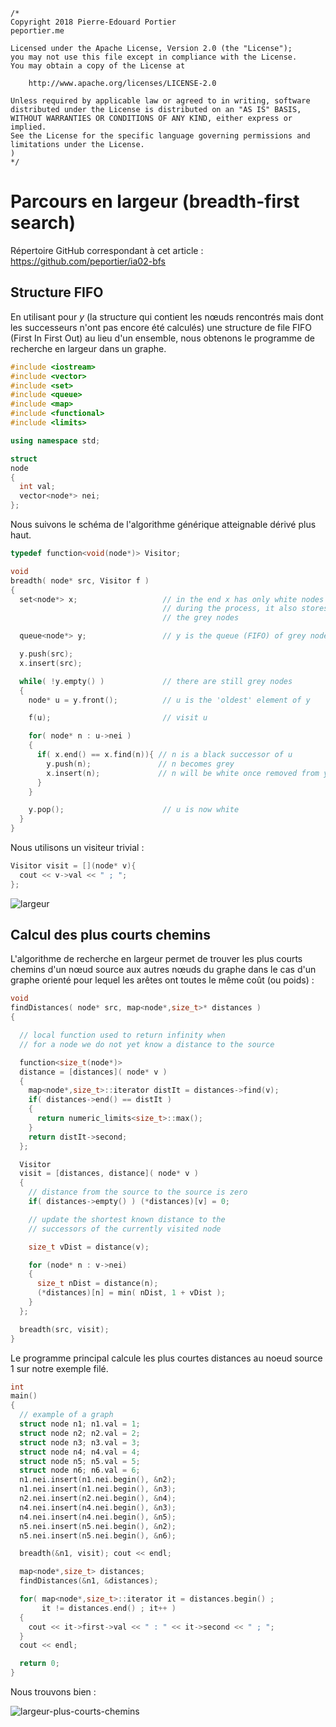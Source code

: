 ```
/*
Copyright 2018 Pierre-Edouard Portier
peportier.me

Licensed under the Apache License, Version 2.0 (the "License");
you may not use this file except in compliance with the License.
You may obtain a copy of the License at

    http://www.apache.org/licenses/LICENSE-2.0

Unless required by applicable law or agreed to in writing, software
distributed under the License is distributed on an "AS IS" BASIS,
WITHOUT WARRANTIES OR CONDITIONS OF ANY KIND, either express or implied.
See the License for the specific language governing permissions and
limitations under the License.
)
*/

```
# Parcours en largeur (breadth-first search)

Répertoire GitHub correspondant à cet article : https://github.com/peportier/ia02-bfs

## Structure FIFO

En utilisant pour $y$ (la structure qui contient les nœuds rencontrés mais dont les successeurs n'ont pas encore été calculés) une structure de file FIFO (First In First Out) au lieu d'un ensemble, nous obtenons le programme de recherche en largeur dans un graphe.

```c++
#include <iostream>
#include <vector>
#include <set>
#include <queue>
#include <map>
#include <functional>
#include <limits>

using namespace std;

struct
node
{
  int val;
  vector<node*> nei;
};

```

Nous suivons le schéma de l'algorithme générique atteignable dérivé plus haut.

```c++
typedef function<void(node*)> Visitor;

void
breadth( node* src, Visitor f )
{
  set<node*> x;                   // in the end x has only white nodes
                                  // during the process, it also stores
                                  // the grey nodes

  queue<node*> y;                 // y is the queue (FIFO) of grey nodes

  y.push(src);
  x.insert(src);

  while( !y.empty() )             // there are still grey nodes
  {
    node* u = y.front();          // u is the 'oldest' element of y

    f(u);                         // visit u

    for( node* n : u->nei )       
    {
      if( x.end() == x.find(n)){ // n is a black successor of u
        y.push(n);               // n becomes grey
        x.insert(n);             // n will be white once removed from y
      }
    }

    y.pop();                      // u is now white
  }
}

```

Nous utilisons un visiteur trivial :

```c++
Visitor visit = [](node* v){
  cout << v->val << " ; ";
};

```

![largeur](media/largeur.png)

## Calcul des plus courts chemins

L'algorithme de recherche en largeur permet de trouver les plus courts chemins d'un nœud source aux autres nœuds du graphe dans le cas d'un graphe orienté pour lequel les arêtes ont toutes le même coût (ou poids) :

```c++
void
findDistances( node* src, map<node*,size_t>* distances )
{

  // local function used to return infinity when
  // for a node we do not yet know a distance to the source

  function<size_t(node*)>
  distance = [distances]( node* v )
  {
    map<node*,size_t>::iterator distIt = distances->find(v);
    if( distances->end() == distIt )
    {
      return numeric_limits<size_t>::max();
    }
    return distIt->second;
  };

  Visitor
  visit = [distances, distance]( node* v )
  {
    // distance from the source to the source is zero
    if( distances->empty() ) (*distances)[v] = 0;

    // update the shortest known distance to the
    // successors of the currently visited node

    size_t vDist = distance(v);

    for (node* n : v->nei)
    {
      size_t nDist = distance(n);
      (*distances)[n] = min( nDist, 1 + vDist );
    }
  };

  breadth(src, visit);
}
```

Le programme principal calcule les plus courtes distances au noeud source 1 sur notre exemple filé.

```c++
int
main()
{
  // example of a graph
  struct node n1; n1.val = 1;
  struct node n2; n2.val = 2;
  struct node n3; n3.val = 3;
  struct node n4; n4.val = 4;
  struct node n5; n5.val = 5;
  struct node n6; n6.val = 6;
  n1.nei.insert(n1.nei.begin(), &n2);
  n1.nei.insert(n1.nei.begin(), &n3);
  n2.nei.insert(n2.nei.begin(), &n4);
  n4.nei.insert(n4.nei.begin(), &n3);
  n4.nei.insert(n4.nei.begin(), &n5);
  n5.nei.insert(n5.nei.begin(), &n2);
  n5.nei.insert(n5.nei.begin(), &n6);

  breadth(&n1, visit); cout << endl;

  map<node*,size_t> distances;
  findDistances(&n1, &distances);

  for( map<node*,size_t>::iterator it = distances.begin() ;
       it != distances.end() ; it++ )
  {
    cout << it->first->val << " : " << it->second << " ; ";
  }
  cout << endl;

  return 0;
}
```

Nous trouvons bien :

![largeur-plus-courts-chemins](media/largeur-plus-courts-chemins.png)